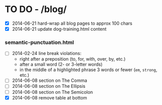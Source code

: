 # TO DO - /blog/ #

- [x] 2014-06-21 hard-wrap all blog pages to approx 100 chars
- [x] 2014-06-21 update dog-training.html content

### semantic-punctuation.html ###
- [ ] 2014-02-24 line break violations:
	- right after a preposition (to, for, with, over, by, etc.)
	- after a small word (2- or 3-letter words)
	- in the middle of a highlighted phrase 3 words or fewer (`em`, `strong`, etc.)
- [ ] 2014-06-08 section on The Comma
- [ ] 2014-06-08 section on The Ellipsis
- [ ] 2014-06-08 section on The Semicolon
- [x] 2014-06-08 remove table at bottom

